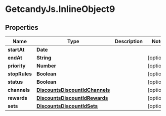 # GetcandyJs.InlineObject9

## Properties

Name | Type | Description | Notes
------------ | ------------- | ------------- | -------------
**startAt** | **Date** |  | 
**endAt** | **String** |  | [optional] 
**priority** | **Number** |  | [optional] 
**stopRules** | **Boolean** |  | [optional] 
**status** | **Boolean** |  | [optional] 
**channels** | [**DiscountsDiscountIdChannels**](DiscountsDiscountIdChannels.md) |  | [optional] 
**rewards** | [**DiscountsDiscountIdRewards**](DiscountsDiscountIdRewards.md) |  | [optional] 
**sets** | [**DiscountsDiscountIdSets**](DiscountsDiscountIdSets.md) |  | [optional] 


